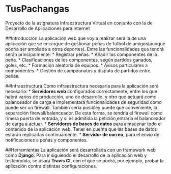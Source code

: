 # TusPachangas
Proyecto de la asignatura Infraestructura Virtual en conjunto con la de Desarrollo de Aplicaciones para Internet

##Introducción
La aplicación web que voy a realizar será la de una aplicación que se encargue de gestionar peñas de fútbol de amigos(aunque podría ser ampliada a otros deportes). Entre las funcionalidades que tendrá serán principalmente:
	* Registrar peñas.
	* Añadir los componentes de la peña.
	* Clasificaciones de los componentes, según partidos ganados, goles, etc.
	* Formación aleatoria de equipos.
	* Avisos particulares a componentes.
	* Gestión de campeonatos y disputa de partidos entre peñas.
	
##Infraestructura
Como infraestructura necesaria para la aplicación será necesario:
	* **Servidores web** configurados correctamente, entre los que habrá varios de producción, uno de desarrollo, y otro que actuará como balanceador de carga e implementará funcionalidades de seguridad como puede ser un firewall. También sería posibley puede que conveniente, la separación firewall/balanceador. De esta forma, se tendría el firewall como rimera puerta de entrada, y si es admitida la petición,entraría el balanceador de carga a actuar.
	* **Servidores de bases de datos** para almacenar todo el contenido de la aplicación web. Tener en cuenta que las bases de datos estarán replicadas continuamente.
	* **Servidor de correo**, para el envío de notificaciones a peñas y componentes.	
	
##Herramientas
La aplicación será desarrollada con un framework web como **Django**.
Para ir siguiendo el desarrollo de la aplicación web y testeándola, se usará **Travis CI**, con el que se podrá, por ejemplo, probar la aplicación contra distintas configuraciones.
	
	
